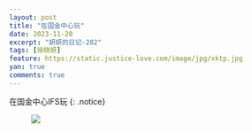 ```yaml
---
layout: post
title: "在国金中心玩"
date: 2023-11-20
excerpt: "妍妍的日记-282"
tags: [徐晓妍]
feature: https://static.justice-love.com/image/jpg/xktp.jpg
yan: true
comments: true
---
```

在国金中心IFS玩
{: .notice}
<figure>
    <img src="{{ site.staticUrl }}/yanyan/image/guojinzhongxinshengdan.jpg" />
</figure>
